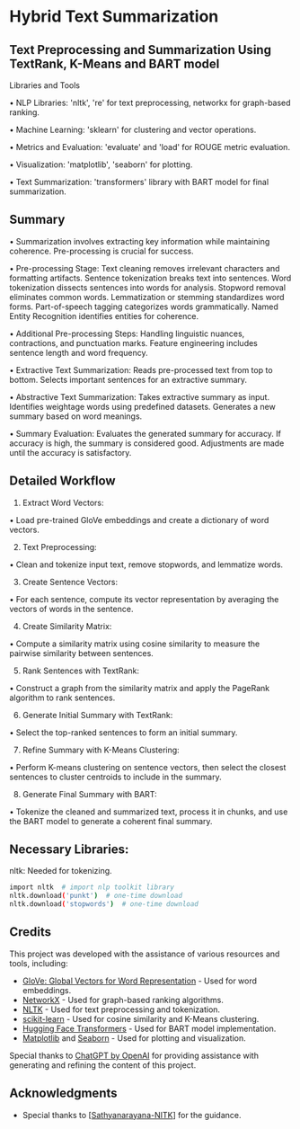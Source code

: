 # Hybrid Text Summarization

## Text Preprocessing and Summarization Using TextRank, K-Means and BART model
Libraries and Tools

• NLP Libraries: 'nltk', 're' for text preprocessing, networkx for graph-based ranking.

• Machine Learning: 'sklearn' for clustering and vector operations.

• Metrics and Evaluation: 'evaluate' and 'load' for ROUGE metric evaluation.

• Visualization: 'matplotlib', 'seaborn' for plotting.

• Text Summarization: 'transformers' library with BART model for final summarization.

## Summary

• Summarization involves extracting key information while maintaining coherence. Pre-processing is crucial for success.

• Pre-processing Stage: Text cleaning removes irrelevant characters and formatting artifacts. Sentence tokenization breaks text into sentences. Word tokenization dissects sentences into words for analysis. Stopword removal eliminates common words. Lemmatization or stemming standardizes word forms. Part-of-speech tagging categorizes words grammatically. Named Entity Recognition identifies entities for coherence.

• Additional Pre-processing Steps: Handling linguistic nuances, contractions, and punctuation marks. Feature engineering includes sentence length and word frequency.

• Extractive Text Summarization: Reads pre-processed text from top to bottom. Selects important sentences for an extractive summary.

• Abstractive Text Summarization: Takes extractive summary as input. Identifies weightage words using predefined datasets. Generates a new summary based on word meanings.

• Summary Evaluation: Evaluates the generated summary for accuracy. If accuracy is high, the summary is considered good. Adjustments are made until the accuracy is satisfactory.

## Detailed Workflow

1. Extract Word Vectors:

• Load pre-trained GloVe embeddings and create a dictionary of word vectors.

2. Text Preprocessing:

• Clean and tokenize input text, remove stopwords, and lemmatize words.

3. Create Sentence Vectors:

• For each sentence, compute its vector representation by averaging the vectors of words in the sentence.

4. Create Similarity Matrix:

• Compute a similarity matrix using cosine similarity to measure the pairwise similarity between sentences.

5. Rank Sentences with TextRank:

• Construct a graph from the similarity matrix and apply the PageRank algorithm to rank sentences.

6. Generate Initial Summary with TextRank:

• Select the top-ranked sentences to form an initial summary.

7. Refine Summary with K-Means Clustering:

• Perform K-means clustering on sentence vectors, then select the closest sentences to cluster centroids to include in the summary.

8. Generate Final Summary with BART:

• Tokenize the cleaned and summarized text, process it in chunks, and use the BART model to generate a coherent final summary.

## Necessary Libraries:
nltk: Needed for tokenizing.
```bash
import nltk  # import nlp toolkit library
nltk.download('punkt')  # one-time download
nltk.download('stopwords')  # one-time download
```

## Credits

This project was developed with the assistance of various resources and tools, including:

- [GloVe: Global Vectors for Word Representation](https://nlp.stanford.edu/projects/glove/) - Used for word embeddings.
- [NetworkX](https://networkx.github.io/) - Used for graph-based ranking algorithms.
- [NLTK](https://www.nltk.org/) - Used for text preprocessing and tokenization.
- [scikit-learn](https://scikit-learn.org/) - Used for cosine similarity and K-Means clustering.
- [Hugging Face Transformers](https://huggingface.co/transformers/) - Used for BART model implementation.
- [Matplotlib](https://matplotlib.org/) and [Seaborn](https://seaborn.pydata.org/) - Used for plotting and visualization.

Special thanks to [ChatGPT by OpenAI](https://www.openai.com/research/chatgpt) for providing assistance with generating and refining the content of this project.

## Acknowledgments

- Special thanks to [[Sathyanarayana-NITK](https://github.com/Sathyanarayana-NITK)] for the guidance.
